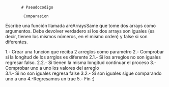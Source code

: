 		   # Pseudocodigo
			
			Comparasion

Escribe una función llamada areArraysSame que tome dos arrays como argumentos. Debe devolver verdadero si los dos arrays son iguales (es decir, tienen los mismos números, en el mismo orden) y false si son diferentes.


1.- Crear una funcion que reciba 2 arreglos  	 como parametro
2.- Comprobar si la longitud de los arrglos es 	   diferente 
	2.1.- Si los arreglos no son iguales   	regresar falso. 
	2.2.- Si tienen la misma longitud continuar el proceso
3.- Comprobar uno a uno los valores del arreglo  
	3.1.- Si no son iguales regresa false
	3.2.- Si son iguales sigue comparando uno a uno
4.-Regresamos un true
5.- Fin :) 